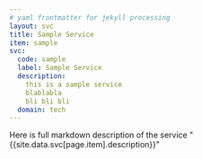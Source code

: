 ```yaml
---
# yaml frontmatter for jekyll processing
layout: svc
title: Sample Service
item: sample
svc:
  code: sample
  label: Sample Service
  description: 
    this is a sample service
    blablabla
    bli bli bli
  domain: tech
---
```


Here is full markdown description of the service "{{site.data.svc[page.item].description}}"

